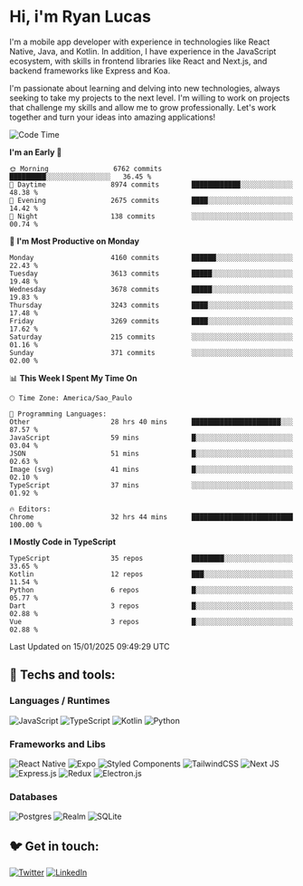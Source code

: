 # Hi, i'm Ryan Lucas

I'm a mobile app developer with experience in technologies like React Native, Java, and Kotlin.
In addition, I have experience in the JavaScript ecosystem, with skills in frontend libraries like React and Next.js, and backend frameworks like Express and Koa.

I'm passionate about learning and delving into new technologies, always seeking to take my projects to the next level. I'm willing to work on projects that challenge my skills and allow me to grow professionally. Let's work together and turn your ideas into amazing applications!


<!--START_SECTION:waka-->
![Code Time](http://img.shields.io/badge/Code%20Time-1%2C036%20hrs%202%20mins-blue)

**I'm an Early 🐤** 

```text
🌞 Morning                6762 commits        █████████░░░░░░░░░░░░░░░░   36.45 % 
🌆 Daytime                8974 commits        ████████████░░░░░░░░░░░░░   48.38 % 
🌃 Evening                2675 commits        ████░░░░░░░░░░░░░░░░░░░░░   14.42 % 
🌙 Night                  138 commits         ░░░░░░░░░░░░░░░░░░░░░░░░░   00.74 % 
```
📅 **I'm Most Productive on Monday** 

```text
Monday                   4160 commits        ██████░░░░░░░░░░░░░░░░░░░   22.43 % 
Tuesday                  3613 commits        █████░░░░░░░░░░░░░░░░░░░░   19.48 % 
Wednesday                3678 commits        █████░░░░░░░░░░░░░░░░░░░░   19.83 % 
Thursday                 3243 commits        ████░░░░░░░░░░░░░░░░░░░░░   17.48 % 
Friday                   3269 commits        ████░░░░░░░░░░░░░░░░░░░░░   17.62 % 
Saturday                 215 commits         ░░░░░░░░░░░░░░░░░░░░░░░░░   01.16 % 
Sunday                   371 commits         ░░░░░░░░░░░░░░░░░░░░░░░░░   02.00 % 
```


📊 **This Week I Spent My Time On** 

```text
🕑︎ Time Zone: America/Sao_Paulo

💬 Programming Languages: 
Other                    28 hrs 40 mins      ██████████████████████░░░   87.57 % 
JavaScript               59 mins             █░░░░░░░░░░░░░░░░░░░░░░░░   03.04 % 
JSON                     51 mins             █░░░░░░░░░░░░░░░░░░░░░░░░   02.63 % 
Image (svg)              41 mins             █░░░░░░░░░░░░░░░░░░░░░░░░   02.10 % 
TypeScript               37 mins             ░░░░░░░░░░░░░░░░░░░░░░░░░   01.92 % 

🔥 Editors: 
Chrome                   32 hrs 44 mins      █████████████████████████   100.00 % 
```

**I Mostly Code in TypeScript** 

```text
TypeScript               35 repos            ████████░░░░░░░░░░░░░░░░░   33.65 % 
Kotlin                   12 repos            ███░░░░░░░░░░░░░░░░░░░░░░   11.54 % 
Python                   6 repos             █░░░░░░░░░░░░░░░░░░░░░░░░   05.77 % 
Dart                     3 repos             █░░░░░░░░░░░░░░░░░░░░░░░░   02.88 % 
Vue                      3 repos             █░░░░░░░░░░░░░░░░░░░░░░░░   02.88 % 
```




 Last Updated on 15/01/2025 09:49:29 UTC
<!--END_SECTION:waka-->

## 🔧 Techs and tools: 

### Languages / Runtimes
![JavaScript](https://img.shields.io/badge/javascript-%23323330.svg?style=for-the-badge&logo=javascript&logoColor=%23F7DF1E)
![TypeScript](https://img.shields.io/badge/typescript-%23007ACC.svg?style=for-the-badge&logo=typescript&logoColor=white)
![Kotlin](https://img.shields.io/badge/kotlin-%230095D5.svg?style=for-the-badge&logo=kotlin&logoColor=white) ![Python](https://img.shields.io/badge/python-3670A0?style=for-the-badge&logo=python&logoColor=ffdd54)

### Frameworks and Libs
![React Native](https://img.shields.io/badge/react_native-%2320232a.svg?style=for-the-badge&logo=react&logoColor=%2361DAFB)
![Expo](https://img.shields.io/badge/expo-1C1E24?style=for-the-badge&logo=expo&logoColor=#D04A37)
![Styled Components](https://img.shields.io/badge/styled--components-DB7093?style=for-the-badge&logo=styled-components&logoColor=white)
![TailwindCSS](https://img.shields.io/badge/tailwindcss-%2338B2AC.svg?style=for-the-badge&logo=tailwind-css&logoColor=white)
![Next JS](https://img.shields.io/badge/Next-black?style=for-the-badge&logo=next.js&logoColor=white)
![Express.js](https://img.shields.io/badge/express.js-%23404d59.svg?style=for-the-badge&logo=express&logoColor=%2361DAFB)
![Redux](https://img.shields.io/badge/redux-%23593d88.svg?style=for-the-badge&logo=redux&logoColor=white)
![Electron.js](https://img.shields.io/badge/Electron-191970?style=for-the-badge&logo=Electron&logoColor=white)

### Databases
![Postgres](https://img.shields.io/badge/postgres-%23316192.svg?style=for-the-badge&logo=postgresql&logoColor=white)
![Realm](https://img.shields.io/badge/Realm-39477F?style=for-the-badge&logo=realm&logoColor=white)
![SQLite](https://img.shields.io/badge/sqlite-%2307405e.svg?style=for-the-badge&logo=sqlite&logoColor=white)

## 🐦 Get in touch:

[![Twitter](https://img.shields.io/badge/Twitter-%231DA1F2.svg?style=for-the-badge&logo=Twitter&logoColor=white)](https://twitter.com/ryangst_)
[![LinkedIn](https://img.shields.io/badge/linkedin-%230077B5.svg?style=for-the-badge&logo=linkedin&logoColor=white)](https://www.linkedin.com/in/ryan-lucas-machado/)
